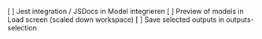 [ ] Jest integration / JSDocs in Model integrieren
[ ] Preview of models in Load screen (scaled down workspace)
[ ] Save selected outputs in outputs-selection